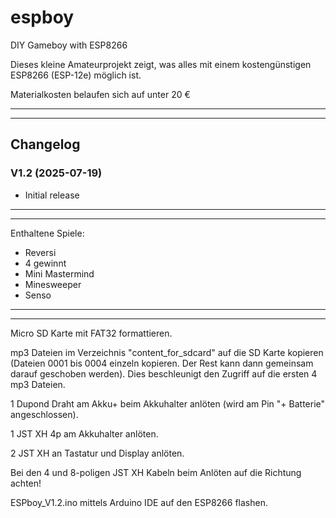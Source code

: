 # espboy
DIY Gameboy with ESP8266

Dieses kleine Amateurprojekt zeigt, was alles mit einem kostengünstigen ESP8266 (ESP-12e) möglich ist.

Materialkosten belaufen sich auf unter 20 €

------------------------
------------------------

## Changelog

### V1.2 (2025-07-19)

- Initial release

------------------------
------------------------

Enthaltene Spiele:

- Reversi
- 4 gewinnt
- Mini Mastermind
- Minesweeper
- Senso

------------------------
------------------------

Micro SD Karte mit FAT32 formattieren.

mp3 Dateien im Verzeichnis "content_for_sdcard" auf die SD Karte kopieren (Dateien 0001 bis 0004 einzeln kopieren. 
Der Rest kann dann gemeinsam darauf geschoben werden). 
Dies beschleunigt den Zugriff auf die ersten 4 mp3 Dateien.

1 Dupond Draht am Akku+ beim Akkuhalter anlöten (wird am Pin "+ Batterie" angeschlossen).

1 JST XH 4p am Akkuhalter anlöten.

2 JST XH an Tastatur und Display anlöten.

Bei den 4 und 8-poligen JST XH Kabeln beim Anlöten auf die Richtung achten!

ESPboy_V1.2.ino mittels Arduino IDE auf den ESP8266 flashen.
